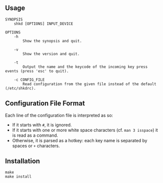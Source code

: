 ## Usage

    SYNOPSIS
        shkd [OPTIONS] INPUT_DEVICE

    OPTIONS
        -h
            Show the synopsis and quit.

        -v
            Show the version and quit.

        -t
            Output the name and the keycode of the incoming key press events (press 'esc' to quit).

        -c CONFIG_FILE
            Read configuration from the given file instead of the default (/etc/shkdrc).

## Configuration File Format

Each line of the configuration file is interpreted as so:

- If it starts with `#`, it is ignored.
- If it starts with one or more white space characters (cf. `man 3 isspace`) it is read as a command.
- Otherwise, it is parsed as a hotkey: each key name is separated by spaces or `+` characters.

## Installation

    make
    make install
